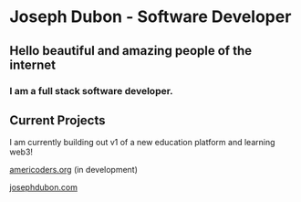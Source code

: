 # Joseph Dubon - Software Developer

## Hello beautiful and amazing people of the internet

### I am a full stack software developer.

## Current Projects
I am currently building out v1 of a new education platform and learning web3!

[americoders.org](https://americoders.org) (in development)

[josephdubon.com](https://www.josephdubon.com)
